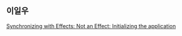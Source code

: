 <h2>이일우</h2><a href="https://www.notion.so/Synchronizing-with-Effects-5338667f716f47cbbd283a7d8e56b45d?pvs=4#b4951bd81dd6435fa9bf24a58295c1e1">Synchronizing with Effects: Not an Effect: Initializing the application</a>
